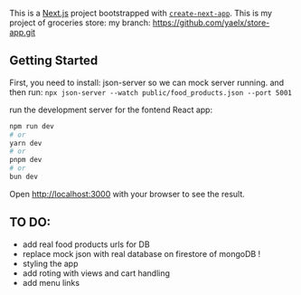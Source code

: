 This is a [Next.js](https://nextjs.org) project bootstrapped with [`create-next-app`](https://nextjs.org/docs/app/api-reference/cli/create-next-app).
This is my project of groceries store: my branch: https://github.com/yaelx/store-app.git

## Getting Started

First, 
you need to install: json-server so we can mock server running.
and then run: 
```npx json-server --watch public/food_products.json --port 5001```

run the development server for the fontend React app:
```bash
npm run dev
# or
yarn dev
# or
pnpm dev
# or
bun dev
```

Open [http://localhost:3000](http://localhost:3000) with your browser to see the result.

## TO DO:
- add real food products urls for DB
- replace mock json with real database on firestore of mongoDB !
- styling the app
- add roting with views and cart handling
- add menu links